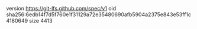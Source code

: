 version https://git-lfs.github.com/spec/v1
oid sha256:6edb14f7d5f760e1f31129a72e35480690afb5904a2375e843e53ff1c4180649
size 4413
